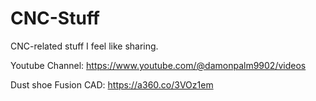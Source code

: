 # CNC-Stuff
CNC-related stuff I feel like sharing.

Youtube Channel:
https://www.youtube.com/@damonpalm9902/videos

Dust shoe Fusion CAD:
https://a360.co/3VOz1em
